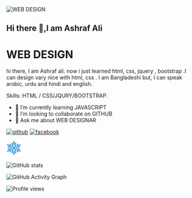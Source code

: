 ![WEB DESIGN](https://scontent.fdac34-1.fna.fbcdn.net/v/t39.30808-6/296670789_760424731866803_3424271353896936469_n.jpg?stp=dst-jpg_p180x540&_nc_cat=111&ccb=1-7&_nc_sid=e3f864&_nc_eui2=AeF3eDCeyPmI4ZqAr5evu9ZeOsnMAtGkAoY6ycwC0aQChlxymhkTsd546SipqzUCJoU9GIuuXE8br6Ri8usel62x&_nc_ohc=0IkyYjFXwk4AX_NZcVS&_nc_zt=23&_nc_ht=scontent.fdac34-1.fna&oh=00_AT-P6ib81LttdjH2enXw5TWiLj5NW7BUcV6X0blhoZqMFA&oe=62ECADA2)
## Hi there 👋,I am Ashraf Ali
# WEB DESIGN


hi there,  I am Ashraf ali. now i just learned html, css,  jquery , bootstrap .I can design vary nice with html, css . I am Bangladeshi but, I can speak arobic,  urdu and hindi and english.

Skills:  HTML / CSS/JQURY/BOOTSTRAP.


- 🌱 I’m currently learning JAVASCRIPT 
- 👯 I’m looking to collaborate on GITHUB 
- 💬 Ask me about WEB DESIGNAR 


[<img src='https://cdn.jsdelivr.net/npm/simple-icons@3.0.1/icons/github.svg' alt='github' height='40'>](https://github.com/Ashraf)  [<img src='https://cdn.jsdelivr.net/npm/simple-icons@3.0.1/icons/facebook.svg' alt='facebook' height='40'>](https://www.facebook.com/https://web.facebook.com/PAPONAKONDH)  

<a href='https://archiveprogram.github.com/'><img src='https://raw.githubusercontent.com/acervenky/animated-github-badges/master/assets/acbadge.gif' width='40' height='40'></a> 

![GitHub stats](https://github-readme-stats.vercel.app/api?username=Ashraf&show_icons=true)  

![GitHub Activity Graph](https://activity-graph.herokuapp.com/graph?username=Ashraf)  

![Profile views](https://gpvc.arturio.dev/Ashraf)  
